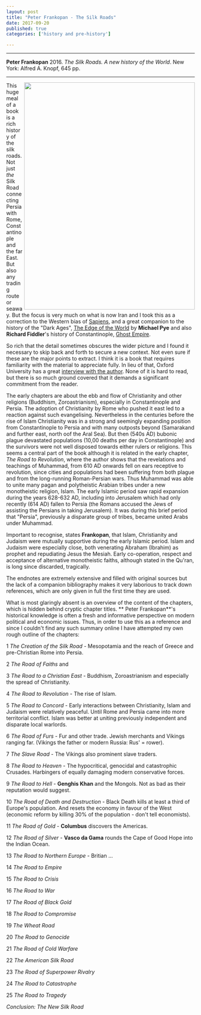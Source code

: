 ```yaml
---
layout: post
title: "Peter Frankopan - The Silk Roads"
date: 2017-09-20
published: true
categories: ['history and pre-history']

---
```



***
<b>Peter Frankopan</b> 2016. _The Silk Roads. A new history of the World_. New York: Alfred A. Knopf, 645 pp.

***


<img  width="456px" height="606px" align="right" src="http://images.penguinrandomhouse.com/cover/9781101912379" alt="" />

This huge meal of a book is a rich history of the silk roads.  Not just _the_ Silk Road connecting Persia with Rome, Constantinople and the far East.  But also any trading route or seaway.  But the focus is very much on what is now Iran and 
I took this as a correction to the Western bias of [Sapiens](http://timeteam.github.io/history%20and%20pre-history/2017/09/04/sapiens.html), and a great companion to the history of the "Dark Ages", [The Edge of the World](http://timeteam.github.io/history%20and%20pre-history/2016/01/11/The-edge-of-the-world.html) by **Michael Pye** and also **Richard Fiddler**'s  history of Constantinople, [Ghost Empire](http://timeteam.github.io/history%20and%20pre-history/2017/01/04/ghost-empire.html).  

So rich that the detail sometimes obscures the wider picture and I found it necessary to skip back and forth to secure a new context.  Not even sure if these are the major points to extract.  I think it is a book that requires  familiarity with the material to appreciate fully. In lieu of that, Oxford University has a great [interview with the author](http://www.oxfordtoday.ox.ac.uk/interviews/turning-history-its-head-peter-frankopan-author-silk-roads-following-call-east). None of it is hard to read, but there is so much ground covered that it demands a significant commitment from the reader.

The early chapters are about the ebb and flow of Christianity and other religions (Buddhism, Zoroastrianism), especially in Constantinople and Persia.  The adoption of Christianity by Rome who pushed it east led to a reaction against such evangelising.  Nevertheless in the centuries before the rise of Islam Christianity was in a strong and seemingly expanding position from Constantinople to Persia and with many outposts beyond (Samarakand and further east, north oof the Aral Sea).  But then (540s AD) bubonic plague devastated populations (10,00 deaths per day in Constantinople) and the survivors were not well disposed towards either rulers or religions.  This seems a central part of the book although it is related in the early chapter, _The Road to Revolution_, where the author shows that  the revelations and teachings of Muhammad, from 610 AD onwards fell on ears receptive to revolution, since cities and populations had been suffering from both plague and from the long-running Roman-Persian wars.  Thus Muhammad was able to unite many pagan and polytheistic Arabian tribes under a new monotheistic religion, Islam.  The early Islamic period saw rapid expansion during the years 628-632 AD, including into Jerusalem which had only recently (614 AD) fallen to Persia (the Romans accused the Jews of assisting the Persians in taking Jerusalem).  It was during this brief period that "Persia", previously a disparate group of tribes, became united Arabs under Muhammad. 
 
Important to recognise, states **Frankopan**, that Islam, Christianity and Judaism were mutually supportive  during the early Islamic period.  Islam and Judaism were especially close, both venerating Abraham (Ibrahim) as prophet and repudiating Jesus the Mesiah.  Early co-operation, respect and acceptance of alternative monotheistic faiths, although stated in the Qu'ran, is long since discarded, tragically. 

The endnotes are extremely extensive and filled with original sources but the lack of a companion bibliography makes it very laborious to track down references, which are only given in full the first time they are used.

What is most glaringly absent is an overview of the content of the chapters, which is hidden behind cryptic chapter titles.  ** Peter Frankopan**'s historical knowledge is often a fresh and informative perspective on modern political and economic issues.  Thus, in order to use this as a reference and since I couldn't find any such summary online I have attempted my own rough outline of the chapters:

1 _The Creation of the Silk Road_  - Mesopotamia and the reach of Greece and pre-Christian Rome into Persia.

2 _The Road of Faiths_  and

3 _The Road to a Christian East_ - Buddhism, Zoroastrianism and especially the spread of Christianity. 

4 _The Road to Revolution_  - The rise of Islam.

5 _The Road to Concord_  - Early interactions between Christianity, Islam and Judaism were relatively peaceful.  Until Rome and Persia came into more territorial conflict.  Islam was better at uniting previously independent and disparate local warlords. 

6 _The Road of Furs_  - Fur and other trade.  Jewish merchants and Vikings ranging far. (Vikings the father or modern Russia:  Rus' = rower).

7 _The Slave Road_  - The Vikings also prominent slave traders.

8 _The Road to Heaven_  - The hypocritical, genocidal and catastrophic Crusades.  Harbingers of equally damaging modern conservative forces.

9 _The Road to Hell_  - **Genghis Khan** and the Mongols.  Not as bad as their reputation would suggest.

10 _The Road of Death and Destruction_  - Black Death kills at least a third of Europe's population. And resets the economy in favour of the West (economic reform by killing 30% of the population - don't tell economists).

11 _The Road of Gold_  - **Columbus** discovers the Americas.

12 _The Road of Silver_  - **Vasco da Gama** rounds the Cape of Good Hope into the Indian Ocean.  

13 _The Road to Northern Europe_  - Britian ...

14 _The Road to Empire_

15 _The Road to Crisis_

16 _The Road to War_

17 _The Road of Black Gold_

18 _The Road to Compromise_

19 _The Wheat Road_

20 _The Road to Genocide_

21 _The Road of Cold Warfare_

22 _The American Silk Road_

23 _The Road of Superpower Rivalry_

24 _The Road to Catastrophe_

25 _The Road to Tragedy_

_Conclusion: The New Silk Road_



